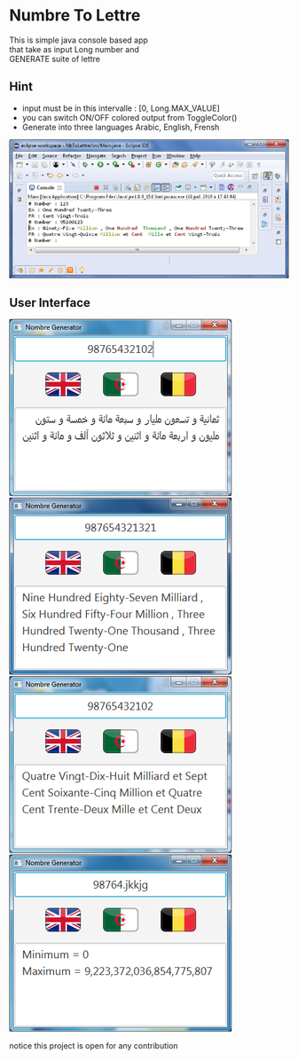 # Numbre To Lettre
This is simple java console based app <br />
that take as input Long number and <br />
GENERATE suite of lettre 


Hint
----
* input must be in this intervalle : [0, Long.MAX_VALUE]
* you can switch ON/OFF colored output from ToggleColor()
* Generate into three languages Arabic, English, Frensh

![alt text](doc/img.png)

User Interface
--------------

![alt text](doc/doc_ar.png)
![alt text](doc/doc_en.png)
![alt text](doc/doc_fr.png)
![alt text](doc/doc_err.png)

notice this project is open for any contribution
